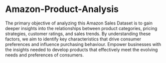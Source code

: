 # Amazon-Product-Analysis
The primary objective of analyzing this Amazon Sales Dataset is to gain deeper insights into the relationships between product categories, pricing strategies, customer ratings, and sales trends. By understanding these factors, we aim to identify key characteristics that drive consumer preferences and influence purchasing behaviour. Empower businesses with the insights needed to develop products that effectively meet the evolving needs and preferences of consumers.
